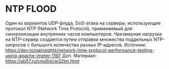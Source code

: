 # NTP FLOOD
Один из вариантов UDP-флуда, DoS-атака на серверы, использующие протокол NTP (Network Time Protocol), применяемый для синхронизации внутренних часов компьютеров. Чрезмерная нагрузка на NTP-сервер создается путем отправки множества поддельных NTP-запросов с большого количества разных IP-адресов.
Источник: https://dev.to/qainsights/network-time-protocol-performance-testing-using-apache-jmeter-1197
Доп. Материал: https://ab57.ru/cmdlist/w32tm.html
